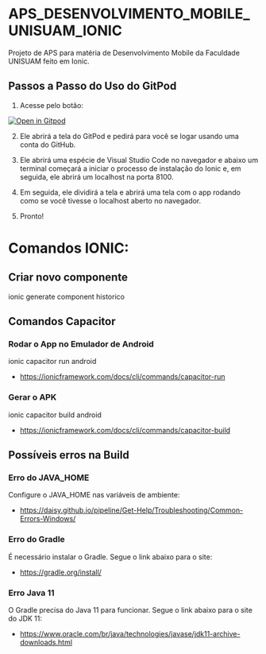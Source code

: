 # APS_DESENVOLVIMENTO_MOBILE_UNISUAM_IONIC
Projeto de APS para matéria de Desenvolvimento Mobile da Faculdade UNISUAM feito em Ionic.

## Passos a Passo do Uso do GitPod

1. Acesse pelo botão:

[![Open in Gitpod](https://gitpod.io/button/open-in-gitpod.svg)](https://gitpod.io/#https://github.com/Victormbg/APS_DESENVOLVIMENTO_MOBILE_UNISUAM_IONIC)

2. Ele abrirá a tela do GitPod e pedirá para você se logar usando uma conta do GitHub.

3. Ele abrirá uma espécie de Visual Studio Code no navegador e abaixo um terminal começará a iniciar o processo de instalação do Ionic e, em seguida, ele abrirá um localhost na porta 8100.

4. Em seguida, ele dividirá a tela e abrirá uma tela com o app rodando como se você tivesse o localhost aberto no navegador.

5. Pronto!

# Comandos IONIC:

## Criar novo componente
ionic generate component historico

## Comandos Capacitor

### Rodar o App no Emulador de Android
ionic capacitor run android
- https://ionicframework.com/docs/cli/commands/capacitor-run

### Gerar o APK
ionic capacitor build android
- https://ionicframework.com/docs/cli/commands/capacitor-build

## Possíveis erros na Build

### Erro do JAVA_HOME

Configure o JAVA_HOME nas variáveis de ambiente: 
- https://daisy.github.io/pipeline/Get-Help/Troubleshooting/Common-Errors-Windows/

### Erro do Gradle

É necessário instalar o Gradle. Segue o link abaixo para o site:
- https://gradle.org/install/

### Erro Java 11

O Gradle precisa do Java 11 para funcionar. Segue o link abaixo para o site do JDK 11:
- https://www.oracle.com/br/java/technologies/javase/jdk11-archive-downloads.html